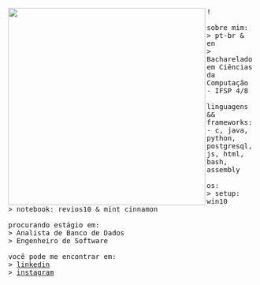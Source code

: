 <p float="left">
<img src="https://i.imgur.com/CcUMjV6.jpeg" width="400" align="left">
  <p float = "left">
  <samp>
    !
    <br>
    <br>
    sobre mim: <br>
    > pt-br & en <br>
    > Bacharelado em Ciências da Computação - IFSP 4/8 <br>
    <br>
    linguagens && frameworks:<br>
    - c, java, python, postgresql, js, html, bash, assembly <br>
    <br>
    os:<br>
    > setup: win10 <br>
    > notebook: revios10 & mint cinnamon <br>
    <br>
    procurando estágio em:<br>
    > Analista de Banco de Dados <br>
    > Engenheiro de Software <br>
    <br>
    você pode me encontrar em: <br>
    > <a href="https://www.linkedin.com/in/martelli-leo"> linkedin </a> <br>
    > <a href="https://www.instagram.com/leomartelli_/"> instagram </a> <br>
  </samp>
  </p>
</p>
